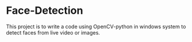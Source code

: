 # Face-Detection

This project is to write a code using OpenCV-python in windows system to detect faces from live video or images.

